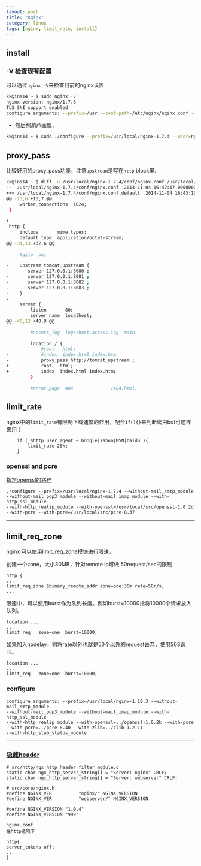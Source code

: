 ```yaml
---
layout: post
title: "nginx"
category: linux
tags: [nginx, limit_rate, install]
---
```


## install

### -V 检查现有配置
可以通过`nginx -V`来检查目前的nginx设置

```bash
kk@ins14 ~ $ sudo nginx -V
nginx version: nginx/1.7.6
TLS SNI support enabled
configure arguments: --prefix=/usr --conf-path=/etc/nginx/nginx.conf --error-log-path=/var/log/nginx/error_log --pid-path=/run/nginx.pid --lock-path=/run/lock/nginx.lock --with-cc-opt=-I/usr/include --with-ld-opt=-L/usr/lib64 --http-log-path=/var/log/nginx/access_log --http-client-body-temp-path=//var/lib/nginx/tmp/client --http-proxy-temp-path=//var/lib/nginx/tmp/proxy --http-fastcgi-temp-path=//var/lib/nginx/tmp/fastcgi --http-scgi-temp-path=//var/lib/nginx/tmp/scgi --http-uwsgi-temp-path=//var/lib/nginx/tmp/uwsgi --with-ipv6 --with-pcre --with-http_realip_module --with-http_ssl_module --without-mail_imap_module --without-mail_pop3_module --without-mail_smtp_module --user=nginx --group=nginx
```

* 然后照葫芦画瓢，

```bash
kk@ins14 ~ $ sudo ./configure --prefix=/usr/local/nginx-1.7.4 --user=nginx --group=nginx --without-mail_smtp_module --without-mail_pop3_module --without-mail_imap_module --with-http_ssl_module --with-http_realip_module --with-pcre --with-ipv6
```

## proxy_pass

比较好用的proxy_pass功能，注意`upstream`是写在`http` block里.

```bash
kk@ins14 ~ $ diff -u /usr/local/nginx-1.7.4/conf/nginx.conf /usr/local/nginx-1.7.4/conf/nginx.conf.default 
--- /usr/local/nginx-1.7.4/conf/nginx.conf  2014-11-04 16:42:17.000000000 +0800
+++ /usr/local/nginx-1.7.4/conf/nginx.conf.default  2014-11-04 16:43:19.730432230 +0800
@@ -13,6 +13,7 @@
     worker_connections  1024;
 }
 
+
 http {
     include       mime.types;
     default_type  application/octet-stream;
@@ -31,13 +32,6 @@
 
     #gzip  on;
 
-    upstream tomcat_upstream {
-       server 127.0.0.1:8080 ;
-       server 127.0.0.1:8081 ;
-       server 127.0.0.1:8082 ;
-       server 127.0.0.1:8083 ;
-    }
-
     server {
         listen       80;
         server_name  localhost;
@@ -46,12 +40,9 @@
 
         #access_log  logs/host.access.log  main;
 
         location / {
-            #root   html;
-            #index  index.html index.htm;
-            proxy_pass http://tomcat_upstream ;
+            root   html;
+            index  index.html index.htm;
         }
 
         #error_page  404              /404.html;
```

## limit_rate
nginx中的`limit_rate`有限制下载速度的作用，配合`if(){}`来判断爬虫bot可这样来用：

```
    if ( $http_user_agent ~ Google|Yahoo|MSN|baidu ){
        limit_rate 20k;
    }
```

### openssl and pcre

[指定openssl的路径](https://dwradcliffe.com/2013/10/04/custom-openssl-with-nginx.html)

```
./configure --prefix=/usr/local/nginx-1.7.4 --without-mail_smtp_module
--without-mail_pop3_module --without-mail_imap_module --with-http_ssl_module
--with-http_realip_module --with-openssl=/usr/local/src/openssl-1.0.2d
--with-pcre --with-pcre=/usr/local/src/pcre-8.37
```

---

## limit_req_zone

nginx 可以使用limit_req_zone模块进行限速，


创建一个zone，大小30MB，针对remote ip可做 50request/sec的限制

```
http {
...
limit_req_zone $binary_remote_addr zone=one:30m rate=50r/s;
...
```

限速中，可以使用burst作为队列长度。例如burst=10000指将10000个请求放入队列。

```
location ...
...
limit_req   zone=one  burst=10000;
```

如果加入nodelay，则将rate以外也就是50个以外的request丢弃，使用503返回。

```
location ...
...
limit_req   zone=one  burst=10000;
```

###  configure

```
configure arguments: --prefix=/usr/local/nginx-1.10.3 --without-mail_smtp_module
--without-mail_pop3_module --without-mail_imap_module --with-http_ssl_module
--with-http_realip_module --with-openssl=../openssl-1.0.2k --with-pcre
--with-pcre=../pcre-8.40 --with-zlib=../zlib-1.2.11
--with-http_stub_status_module
```

---


### [隐藏header](https://serverfault.com/questions/214242/can-i-hide-all-server-os-info)

```
# src/http/ngx_http_header_filter_module.c
static char ngx_http_server_string[] = "Server: nginx" CRLF;
static char ngx_http_server_string[] = "Server: webserver" CRLF;

# src/core/nginx.h 
#define NGINX_VER          "nginx/" NGINX_VERSION
#define NGINX_VER          "webserver/" NGINX_VERSION

#define NGINX_VERSION "1.0.4"
#define NGINX_VERSION "999"

```

```
nginx.conf
在http选项下

http{
server_tokens off;
...
}
```
